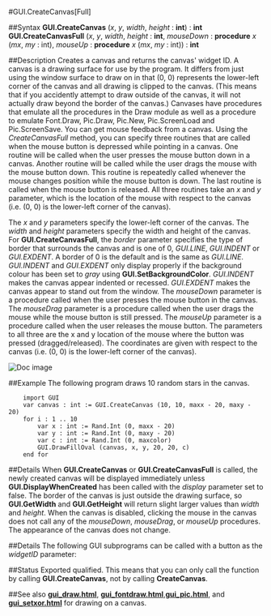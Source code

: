 
#GUI.CreateCanvas[Full]

##Syntax
**GUI.CreateCanvas** (_x_, _y_, _width_, _height_ : **int**) : **int**
**GUI.CreateCanvasFull** (_x_, _y_, _width_, _height_ : **int**,    _mouseDown_ : **procedure** _x_ (_mx_, _my_ : int),    _mouseUp_ : **procedure** _x_ (_mx_, _my_ : int)) : **int**



##Description
Creates a canvas and returns the canvas' widget ID.
A canvas is a drawing surface for use by the program. It differs from just using the window surface to draw on in that (0, 0) represents the lower-left corner of the canvas and all drawing is clipped to the canvas. (This means that if you accidently attempt to draw outside of the canvas, it will not actually draw beyond the border of the canvas.)
Canvases have procedures that emulate all the procedures in the Draw module as well as a procedure to emulate Font.Draw, Pic.Draw, Pic.New, Pic.ScreenLoad and Pic.ScreenSave.
You can get mouse feedback from a canvas. Using the _CreateCanvasFull_ method, you can specify three routines that are called when the mouse button is depressed while pointing in a canvas. One routine will be called when the user presses the mouse button down in a canvas. Another routine will be called while the user drags the mouse with the mouse button down. This routine is repeatedly called whenever the mouse changes position while the mouse button is down. The last routine is called when the mouse button is released. All three routines take an _x_ and _y_ parameter, which is the location of the mouse with respect to the canvas (i.e. (0, 0) is the lower-left corner of the canvas).

The _x_ and _y_ parameters specify the lower-left corner of the canvas. The _width_ and _height_ parameters specify the width and height of the canvas. 
For **GUI.CreateCanvasFull**, the _border_ parameter specifies the type of border that surrounds the canvas and is one of 0, _GUI.LINE_, _GUI.INDENT_ or _GUI.EXDENT_. A border of 0 is the default and is the same as _GUI.LINE_. _GUI.INDENT_ and _GUI.EXDENT_ only display properly if the background colour has been set to _gray_ using **GUI.SetBackgroundColor**. _GUI.INDENT_ makes the canvas appear indented or recessed. _GUI.EXDENT_ makes the canvas appear to stand out from the window.
The _mouseDown_ parameter is a procedure called when the user presses the mouse button in the canvas. The _mouseDrag_ parameter is a procedure called when the user drags the mouse while the mouse button is still pressed. The _mouseUp_ parameter is a procedure called when the user releases the mouse button. The parameters to all three are the x and y location of the mouse where the button was pressed (dragged/released). The coordinates are given with respect to the canvas (i.e. (0, 0) is the lower-left corner of the canvas). 

![Doc image](gui_createcanvas_full01.gif)


##Example
The following program draws 10 random stars in the canvas.



        import GUI
        var canvas : int := GUI.CreateCanvas (10, 10, maxx - 20, maxy - 20)
        for i : 1 .. 10
            var x : int := Rand.Int (0, maxx - 20)
            var y : int := Rand.Int (0, maxy - 20)
            var c : int := Rand.Int (0, maxcolor)
            GUI.DrawFillOval (canvas, x, y, 20, 20, c)
        end for
##Details
When **GUI.CreateCanvas** or **GUI.CreateCanvasFull** is called, the newly created canvas will be displayed immediately unless **GUI.DisplayWhenCreated** has been called with the _display_ parameter set to false. 
The border of the canvas is just outside the drawing surface, so **GUI.GetWidth** and **GUI.GetHeight** will return slight larger values than _width_ and _height_.
When the canvas is disabled, clicking the mouse in the canvas does not call any of the _mouseDown_, _mouseDrag_, or _mouseUp_ procedures. The appearance of the canvas does not change.



##Details
The following GUI subprograms can be called with a button as the _widgetID_ parameter:






##Status
Exported qualified.
This means that you can only call the function by calling **GUI.CreateCanvas**, not by calling **CreateCanvas**.



##See also
**[gui_draw.html](GUI.Draw&#133;)**, **[gui_fontdraw.html](GUI.FontDraw)**,**[gui_pic.html](GUI.Pic&#133;)**, and **[gui_setxor.html](GUI.SetXOR)** for drawing on a canvas.


